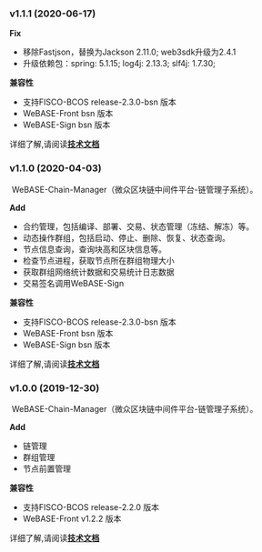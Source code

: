 ### v1.1.1 (2020-06-17)

**Fix**
- 移除Fastjson，替换为Jackson 2.11.0; web3sdk升级为2.4.1
- 升级依赖包：spring: 5.1.15; log4j: 2.13.3; slf4j: 1.7.30; 

**兼容性**

- 支持FISCO-BCOS release-2.3.0-bsn 版本
- WeBASE-Front bsn 版本
- WeBASE-Sign bsn 版本

详细了解,请阅读[**技术文档**](https://webasedoc.readthedocs.io/zh_CN/latest/)

### v1.1.0 (2020-04-03)

​	WeBASE-Chain-Manager（微众区块链中间件平台-链管理子系统）。

**Add**

- 合约管理，包括编译、部署、交易、状态管理（冻结、解冻）等。
- 动态操作群组，包括启动、停止、删除、恢复、状态查询。
- 节点信息查询，查询块高和区块信息等。
- 检查节点进程，获取节点所在群组物理大小
- 获取群组网络统计数据和交易统计日志数据
- 交易签名调用WeBASE-Sign

**兼容性**

- 支持FISCO-BCOS release-2.3.0-bsn 版本
- WeBASE-Front bsn 版本
- WeBASE-Sign bsn 版本

详细了解,请阅读[**技术文档**](https://webasedoc.readthedocs.io/zh_CN/latest/)



### v1.0.0 (2019-12-30)

​	WeBASE-Chain-Manager（微众区块链中间件平台-链管理子系统）。

**Add**

- 链管理
- 群组管理
- 节点前置管理

**兼容性**

- 支持FISCO-BCOS release-2.2.0 版本
- WeBASE-Front v1.2.2 版本

详细了解,请阅读[**技术文档**](https://webasedoc.readthedocs.io/zh_CN/latest/)
